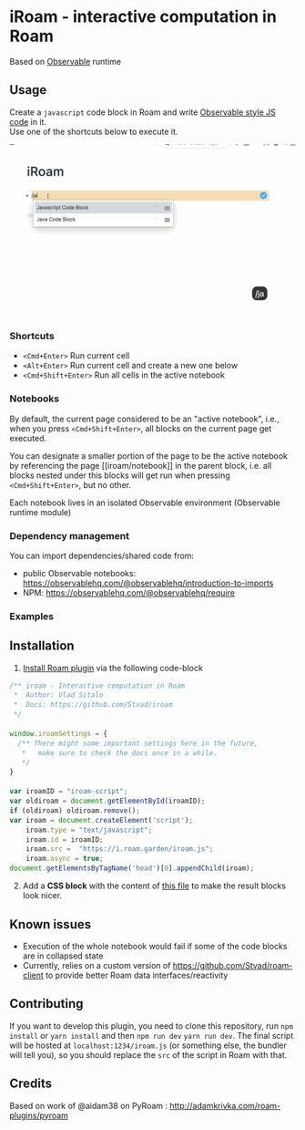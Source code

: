 # iRoam - interactive computation in Roam

Based on [Observable](https://observablehq.com/) runtime

## Usage

Create a `javascript` code block in Roam and write [Observable style JS code](https://observablehq.com/@observablehq/observables-not-javascript) in it.  
Use one of the shortcuts below to execute it. 

![basic interaction](./media/iroam%20basics.gif)

### Shortcuts

- `<Cmd+Enter>`	Run current cell
- `<Alt+Enter>`	Run current cell and create a new one below 
- `<Cmd+Shift+Enter>` Run all cells in the active notebook

### Notebooks

By default, the current page considered to be an "active notebook", i.e., when you press `<Cmd+Shift+Enter>`, all blocks on the current page get executed.

You can designate a smaller portion of the page to be the active notebook by referencing the page [[iroam/notebook]] in the parent block, i.e. all blocks nested under this blocks will get run when pressing `<Cmd+Shift+Enter>`, but no other. 

Each notebook lives in an isolated Observable environment (Observable runtime module)

### Dependency management

You can import dependencies/shared code from:
- public Observable notebooks: https://observablehq.com/@observablehq/introduction-to-imports
- NPM: https://observablehq.com/@observablehq/require

### Examples

## Installation

1. [Install Roam plugin](https://roamstack.com/how-install-roam-plugin/) via the following code-block

```javascript
/** iroam - Interactive computation in Roam
 *  Author: Vlad Sitalo
 *  Docs: https://github.com/Stvad/iroam
 */

window.iroamSettings = {
  /** There might some important settings here in the future,
   *   make sure to check the docs once in a while.
   */
}

var iroamID = "iroam-script";
var oldiroam = document.getElementById(iroamID);
if (oldiroam) oldiroam.remove();
var iroam = document.createElement('script');
    iroam.type = "text/javascript";
    iroam.id = iroamID;
	iroam.src =  "https://i.roam.garden/iroam.js";
    iroam.async = true;
document.getElementsByTagName('head')[0].appendChild(iroam);
```

2. Add a **CSS block** with the content of [this file](./src/execution-style.css) to make the result blocks look nicer.

## Known issues
- Execution of the whole notebook would fail if some of the code blocks are in collapsed state
- Currently, relies on a custom version of https://github.com/Stvad/roam-client to provide better Roam data interfaces/reactivity

## Contributing


If you want to develop this plugin, you need to clone this repository, run `npm install` or `yarn install` and then `npm run dev` `yarn run dev`. The final script will be hosted at `localhost:1234/iroam.js` (or something else, the bundler will tell you), so you should replace the `src` of the script in Roam with that. 

## Credits

Based on work of @aidam38 on PyRoam : http://adamkrivka.com/roam-plugins/pyroam
